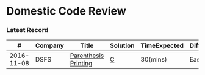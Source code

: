 Domestic Code Review
====================

### Latest Record

| # | Company | Title | Solution | TimeExpected | Difficulty |
|---|---------|-------|----------|--------------|------------|
|2016-11-08| DSFS | [Parenthesis Printing](./parenthesisMtch20161108-DSFS/Description.md) | [C](./parentesisMtch20161108-DSFS) | 30(mins) |Easy|
